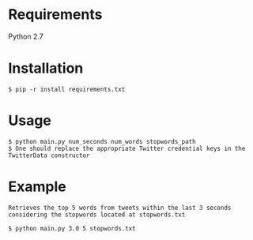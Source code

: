 Requirements
============

Python 2.7


Installation
============

	$ pip -r install requirements.txt


Usage
=====

	$ python main.py num_seconds num_words stopwords_path
	$ One should replace the appropriate Twitter credential keys in the TwitterData constructor

Example
========

	Retrieves the top 5 words from tweets within the last 3 seconds considering the stopwords located at stopwords.txt

	$ python main.py 3.0 5 stopwords.txt



